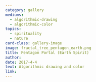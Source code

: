 ```yaml
---
category: gallery
mediums:
  - algorithmic-drawing
  - algorithmic-color
topics:
  - spirituality
  - nature
card-class: gallery-image
image: fractal_tree_pentagon_earth.png
title: Pentagon Portal (Earth Spirit)
author:
date: 2017-4-4
text: Algorithmic drawing and color
link:
---
```

